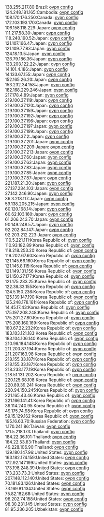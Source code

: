 138.255.217.80:Brazil: [ovpn config](vpn/138_255_217_80.ovpn)  
124.248.181.165:Cambodia: [ovpn config](vpn/124_248_181_165.ovpn)  
108.170.176.250:Canada: [ovpn config](vpn/108_170_176_250.ovpn)  
172.103.193.170:Canada: [ovpn config](vpn/172_103_193_170.ovpn)  
106.158.118.229:Japan: [ovpn config](vpn/106_158_118_229.ovpn)  
111.217.58.30:Japan: [ovpn config](vpn/111_217_58_30.ovpn)  
118.240.190.52:Japan: [ovpn config](vpn/118_240_190_52.ovpn)  
121.107.166.47:Japan: [ovpn config](vpn/121_107_166_47.ovpn)  
121.109.77.83:Japan: [ovpn config](vpn/121_109_77_83.ovpn)  
124.18.13.5:Japan: [ovpn config](vpn/124_18_13_5.ovpn)  
126.79.186.36:Japan: [ovpn config](vpn/126_79_186_36.ovpn)  
133.203.122.22:Japan: [ovpn config](vpn/133_203_122_22.ovpn)  
14.101.4.186:Japan: [ovpn config](vpn/14_101_4_186.ovpn)  
14.133.67.155:Japan: [ovpn config](vpn/14_133_67_155.ovpn)  
152.165.26.20:Japan: [ovpn config](vpn/152_165_26_20.ovpn)  
153.232.34.158:Japan: [ovpn config](vpn/153_232_34_158.ovpn)  
182.168.229.246:Japan: [ovpn config](vpn/182_168_229_246.ovpn)  
217.178.4.89:Japan: [ovpn config](vpn/217_178_4_89.ovpn)  
219.100.37.119:Japan: [ovpn config](vpn/219_100_37_119.ovpn)  
219.100.37.120:Japan: [ovpn config](vpn/219_100_37_120.ovpn)  
219.100.37.159:Japan: [ovpn config](vpn/219_100_37_159.ovpn)  
219.100.37.192:Japan: [ovpn config](vpn/219_100_37_192.ovpn)  
219.100.37.196:Japan: [ovpn config](vpn/219_100_37_196.ovpn)  
219.100.37.197:Japan: [ovpn config](vpn/219_100_37_197.ovpn)  
219.100.37.199:Japan: [ovpn config](vpn/219_100_37_199.ovpn)  
219.100.37.2:Japan: [ovpn config](vpn/219_100_37_2.ovpn)  
219.100.37.201:Japan: [ovpn config](vpn/219_100_37_201.ovpn)  
219.100.37.209:Japan: [ovpn config](vpn/219_100_37_209.ovpn)  
219.100.37.213:Japan: [ovpn config](vpn/219_100_37_213.ovpn)  
219.100.37.60:Japan: [ovpn config](vpn/219_100_37_60.ovpn)  
219.100.37.63:Japan: [ovpn config](vpn/219_100_37_63.ovpn)  
219.100.37.83:Japan: [ovpn config](vpn/219_100_37_83.ovpn)  
219.100.37.85:Japan: [ovpn config](vpn/219_100_37_85.ovpn)  
219.100.37.87:Japan: [ovpn config](vpn/219_100_37_87.ovpn)  
221.187.21.30:Japan: [ovpn config](vpn/221_187_21_30.ovpn)  
27.137.234.103:Japan: [ovpn config](vpn/27_137_234_103.ovpn)  
27.142.246.90:Japan: [ovpn config](vpn/27_142_246_90.ovpn)  
36.3.218.117:Japan: [ovpn config](vpn/36_3_218_117.ovpn)  
59.138.205.215:Japan: [ovpn config](vpn/59_138_205_215.ovpn)  
60.120.168.14:Japan: [ovpn config](vpn/60_120_168_14.ovpn)  
60.62.103.160:Japan: [ovpn config](vpn/60_62_103_160.ovpn)  
61.206.243.70:Japan: [ovpn config](vpn/61_206_243_70.ovpn)  
90.149.248.57:Japan: [ovpn config](vpn/90_149_248_57.ovpn)  
92.202.84.147:Japan: [ovpn config](vpn/92_202_84_147.ovpn)  
92.203.212.223:Japan: [ovpn config](vpn/92_203_212_223.ovpn)  
110.5.221.111:Korea Republic of: [ovpn config](vpn/110_5_221_111.ovpn)  
110.93.182.89:Korea Republic of: [ovpn config](vpn/110_93_182_89.ovpn)  
118.218.253.20:Korea Republic of: [ovpn config](vpn/118_218_253_20.ovpn)  
119.202.67.60:Korea Republic of: [ovpn config](vpn/119_202_67_60.ovpn)  
121.145.66.160:Korea Republic of: [ovpn config](vpn/121_145_66_160.ovpn)  
121.145.8.115:Korea Republic of: [ovpn config](vpn/121_145_8_115.ovpn)  
121.149.131.156:Korea Republic of: [ovpn config](vpn/121_149_131_156.ovpn)  
121.150.27.177:Korea Republic of: [ovpn config](vpn/121_150_27_177.ovpn)  
121.175.233.25:Korea Republic of: [ovpn config](vpn/121_175_233_25.ovpn)  
122.36.33.155:Korea Republic of: [ovpn config](vpn/122_36_33_155.ovpn)  
124.5.150.236:Korea Republic of: [ovpn config](vpn/124_5_150_236.ovpn)  
125.139.147.190:Korea Republic of: [ovpn config](vpn/125_139_147_190.ovpn)  
125.248.178.161:Korea Republic of: [ovpn config](vpn/125_248_178_161.ovpn)  
14.45.17.43:Korea Republic of: [ovpn config](vpn/14_45_17_43.ovpn)  
175.197.208.248:Korea Republic of: [ovpn config](vpn/175_197_208_248.ovpn)  
175.201.27.80:Korea Republic of: [ovpn config](vpn/175_201_27_80.ovpn)  
175.208.160.169:Korea Republic of: [ovpn config](vpn/175_208_160_169.ovpn)  
180.67.22.232:Korea Republic of: [ovpn config](vpn/180_67_22_232.ovpn)  
183.103.121.183:Korea Republic of: [ovpn config](vpn/183_103_121_183.ovpn)  
183.104.106.140:Korea Republic of: [ovpn config](vpn/183_104_106_140.ovpn)  
210.96.184.148:Korea Republic of: [ovpn config](vpn/210_96_184_148.ovpn)  
211.200.87.194:Korea Republic of: [ovpn config](vpn/211_200_87_194.ovpn)  
211.207.163.98:Korea Republic of: [ovpn config](vpn/211_207_163_98.ovpn)  
218.155.33.187:Korea Republic of: [ovpn config](vpn/218_155_33_187.ovpn)  
218.155.33.187:Korea Republic of: [ovpn config](vpn/218_155_33_187.ovpn)  
218.233.177.19:Korea Republic of: [ovpn config](vpn/218_233_177_19.ovpn)  
218.51.131.202:Korea Republic of: [ovpn config](vpn/218_51_131_202.ovpn)  
220.125.68.108:Korea Republic of: [ovpn config](vpn/220_125_68_108.ovpn)  
220.89.39.241:Korea Republic of: [ovpn config](vpn/220_89_39_241.ovpn)  
220.94.150.245:Korea Republic of: [ovpn config](vpn/220_94_150_245.ovpn)  
221.165.43.46:Korea Republic of: [ovpn config](vpn/221_165_43_46.ovpn)  
221.166.141.41:Korea Republic of: [ovpn config](vpn/221_166_141_41.ovpn)  
39.114.240.95:Korea Republic of: [ovpn config](vpn/39_114_240_95.ovpn)  
49.175.74.98:Korea Republic of: [ovpn config](vpn/49_175_74_98.ovpn)  
59.15.129.162:Korea Republic of: [ovpn config](vpn/59_15_129_162.ovpn)  
195.16.63.70:Russian Federation: [ovpn config](vpn/195_16_63_70.ovpn)  
1.170.241.86:Taiwan: [ovpn config](vpn/1_170_241_86.ovpn)  
171.5.218.173:Thailand: [ovpn config](vpn/171_5_218_173.ovpn)  
184.22.36.101:Thailand: [ovpn config](vpn/184_22_36_101.ovpn)  
184.22.53.83:Thailand: [ovpn config](vpn/184_22_53_83.ovpn)  
49.228.106.90:Thailand: [ovpn config](vpn/49_228_106_90.ovpn)  
139.180.147.96:United States: [ovpn config](vpn/139_180_147_96.ovpn)  
163.182.174.159:United States: [ovpn config](vpn/163_182_174_159.ovpn)  
172.92.147.199:United States: [ovpn config](vpn/172_92_147_199.ovpn)  
173.198.248.39:United States: [ovpn config](vpn/173_198_248_39.ovpn)  
173.233.73.3:United States: [ovpn config](vpn/173_233_73_3.ovpn)  
207.148.112.140:United States: [ovpn config](vpn/207_148_112_140.ovpn)  
70.181.83.126:United States: [ovpn config](vpn/70_181_83_126.ovpn)  
73.169.81.134:United States: [ovpn config](vpn/73_169_81_134.ovpn)  
75.82.182.68:United States: [ovpn config](vpn/75_82_182_68.ovpn)  
98.202.74.158:United States: [ovpn config](vpn/98_202_74_158.ovpn)  
98.30.231.145:United States: [ovpn config](vpn/98_30_231_145.ovpn)  
81.95.236.205:Uzbekistan: [ovpn config](vpn/81_95_236_205.ovpn)  
